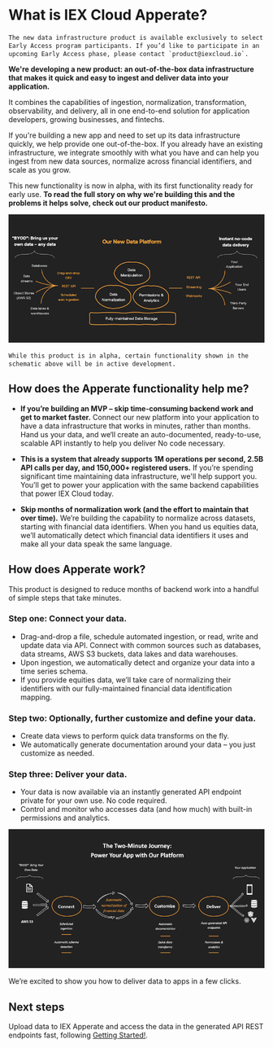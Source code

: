 # What is IEX Cloud Apperate?

```{admonition} Early Access
The new data infrastructure product is available exclusively to select Early Access program participants. If you’d like to participate in an upcoming Early Access phase, please contact `product@iexcloud.io`.
```

**We're developing a new product: an out-of-the-box data infrastructure that makes it quick and easy to ingest and deliver data into your application.** 

It combines the capabilities of ingestion, normalization, transformation, observability, and delivery, all in one end-to-end solution for application developers, growing businesses, and fintechs. 

If you're building a new app and need to set up its data infrastructure quickly, we help provide one out-of-the-box. If you already have an existing infrastructure, we integrate smoothly with what you have and can help you ingest from new data sources, normalize across financial identifiers, and scale as you grow.

This new functionality is now in alpha, with its first functionality ready for early use. **To read the full story on why we're building this and the problems it helps solve, check out our product manifesto.**

![IEX Cloud Apperate platform](./what-is-iex-cloud-apperate/apperate-platform.png)

```{note}
While this product is in alpha, certain functionality shown in the schematic above will be in active development.
```

## How does the Apperate functionality help me?

- **If you’re building an MVP – skip time-consuming backend work and get to market faster.** Connect our new platform into your application to have a data infrastructure that works in minutes, rather than months. Hand us your data, and we‘ll create an auto-documented, ready-to-use, scalable API instantly to help you deliver  No code necessary. 

- **This is a system that already supports 1M operations per second, 2.5B API calls per day, and 150,000+ registered users.** If you’re spending significant time maintaining data infrastructure, we'll help support you. You’ll get to power your application with the same backend capabilities that power IEX Cloud today.  

- **Skip months of normalization work (and the effort to maintain that over time).** We’re building the capability to normalize across datasets, starting with financial data identifiers. When you hand us equities data, we’ll automatically detect which financial data identifiers it uses and make all your data speak the same language.   
 
## How does Apperate work?

This product is designed to reduce months of backend work into a handful of simple steps that take minutes. 

### Step one: Connect your data.  

- Drag-and-drop a file, schedule automated ingestion, or read, write and update data via API. Connect with common sources such as databases, data streams, AWS S3 buckets, data lakes and data warehouses. 
- Upon ingestion, we automatically detect and organize your data into a time series schema.
- If you provide equities data, we’ll take care of normalizing their identifiers with our fully-maintained financial data identification mapping.  

### Step two: Optionally, further customize and define your data.

- Create data views to perform quick data transforms on the fly. 
- We automatically generate documentation around your data – you just customize as needed. 

### Step three: Deliver your data. 

- Your data is now available via an instantly generated API endpoint private for your own use. No code required.  
- Control and monitor who accesses data (and how much) with built-in permissions and analytics. 
 
![Two minute journey with Apperate](./what-is-iex-cloud-apperate/two-minute-journey.png)

We’re excited to show you how to deliver data to apps in a few clicks.

## Next steps

Upload data to IEX Apperate and access the data in the generated API REST endpoints fast, following [Getting Started!](./getting-started-with-an-example-dataset.md).
